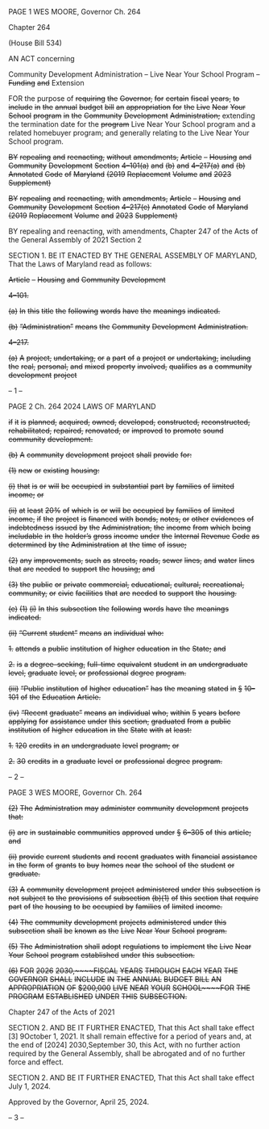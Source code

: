 PAGE 1
WES MOORE, Governor Ch. 264

Chapter 264

(House Bill 534)

AN ACT concerning

Community Development Administration – Live Near Your School Program –
~~Funding~~ ~~and~~ Extension

FOR the purpose of ~~requiring~~ ~~the~~ ~~Governor,~~ ~~for~~ ~~certain~~ ~~fiscal~~ ~~years,~~ ~~to~~ ~~include~~ ~~in~~ ~~the~~ ~~annual~~
~~budget~~ ~~bill~~ ~~an~~ ~~appropriation~~ ~~for~~ ~~the~~ ~~Live~~ ~~Near~~ ~~Your~~ ~~School~~ ~~program~~ ~~in~~ ~~the~~
~~Community~~ ~~Development~~ ~~Administration;~~ extending the termination date for the
~~program~~ Live Near Your School program and a related homebuyer program; and
generally relating to the Live Near Your School program.

~~BY~~ ~~repealing~~ ~~and~~ ~~reenacting,~~ ~~without~~ ~~amendments,~~
~~Article~~ ~~–~~ ~~Housing~~ ~~and~~ ~~Community~~ ~~Development~~
~~Section~~ ~~4–101(a)~~ ~~and~~ ~~(b)~~ ~~and~~ ~~4–217(a)~~ ~~and~~ ~~(b)~~
~~Annotated~~ ~~Code~~ ~~of~~ ~~Maryland~~
~~(2019~~ ~~Replacement~~ ~~Volume~~ ~~and~~ ~~2023~~ ~~Supplement)~~

~~BY~~ ~~repealing~~ ~~and~~ ~~reenacting,~~ ~~with~~ ~~amendments,~~
~~Article~~ ~~–~~ ~~Housing~~ ~~and~~ ~~Community~~ ~~Development~~
~~Section~~ ~~4–217(e)~~
~~Annotated~~ ~~Code~~ ~~of~~ ~~Maryland~~
~~(2019~~ ~~Replacement~~ ~~Volume~~ ~~and~~ ~~2023~~ ~~Supplement)~~

BY repealing and reenacting, with amendments,
Chapter 247 of the Acts of the General Assembly of 2021
Section 2

SECTION 1. BE IT ENACTED BY THE GENERAL ASSEMBLY OF MARYLAND,
That the Laws of Maryland read as follows:

~~Article~~ ~~–~~ ~~Housing~~ ~~and~~ ~~Community~~ ~~Development~~

~~4–101.~~

~~(a)~~ ~~In~~ ~~this~~ ~~title~~ ~~the~~ ~~following~~ ~~words~~ ~~have~~ ~~the~~ ~~meanings~~ ~~indicated.~~

~~(b)~~ ~~“Administration”~~ ~~means~~ ~~the~~ ~~Community~~ ~~Development~~ ~~Administration.~~

~~4–217.~~

~~(a)~~ ~~A~~ ~~project,~~ ~~undertaking,~~ ~~or~~ ~~a~~ ~~part~~ ~~of~~ ~~a~~ ~~project~~ ~~or~~ ~~undertaking,~~ ~~including~~ ~~the~~
~~real,~~ ~~personal,~~ ~~and~~ ~~mixed~~ ~~property~~ ~~involved,~~ ~~qualifies~~ ~~as~~ ~~a~~ ~~community~~ ~~development~~ ~~project~~

– 1 –

PAGE 2
Ch. 264 2024 LAWS OF MARYLAND

~~if~~ ~~it~~ ~~is~~ ~~planned,~~ ~~acquired,~~ ~~owned,~~ ~~developed,~~ ~~constructed,~~ ~~reconstructed,~~ ~~rehabilitated,~~
~~repaired,~~ ~~renovated,~~ ~~or~~ ~~improved~~ ~~to~~ ~~promote~~ ~~sound~~ ~~community~~ ~~development.~~

~~(b)~~ ~~A~~ ~~community~~ ~~development~~ ~~project~~ ~~shall~~ ~~provide~~ ~~for:~~

~~(1)~~ ~~new~~ ~~or~~ ~~existing~~ ~~housing:~~

~~(i)~~ ~~that~~ ~~is~~ ~~or~~ ~~will~~ ~~be~~ ~~occupied~~ ~~in~~ ~~substantial~~ ~~part~~ ~~by~~ ~~families~~ ~~of~~
~~limited~~ ~~income;~~ ~~or~~

~~(ii)~~ ~~at~~ ~~least~~ ~~20%~~ ~~of~~ ~~which~~ ~~is~~ ~~or~~ ~~will~~ ~~be~~ ~~occupied~~ ~~by~~ ~~families~~ ~~of~~ ~~limited~~
~~income,~~ ~~if~~ ~~the~~ ~~project~~ ~~is~~ ~~financed~~ ~~with~~ ~~bonds,~~ ~~notes,~~ ~~or~~ ~~other~~ ~~evidences~~ ~~of~~ ~~indebtedness~~
~~issued~~ ~~by~~ ~~the~~ ~~Administration,~~ ~~the~~ ~~income~~ ~~from~~ ~~which~~ ~~being~~ ~~includable~~ ~~in~~ ~~the~~ ~~holder’s~~ ~~gross~~
~~income~~ ~~under~~ ~~the~~ ~~Internal~~ ~~Revenue~~ ~~Code~~ ~~as~~ ~~determined~~ ~~by~~ ~~the~~ ~~Administration~~ ~~at~~ ~~the~~ ~~time~~
~~of~~ ~~issue;~~

~~(2)~~ ~~any~~ ~~improvements,~~ ~~such~~ ~~as~~ ~~streets,~~ ~~roads,~~ ~~sewer~~ ~~lines,~~ ~~and~~ ~~water~~ ~~lines~~
~~that~~ ~~are~~ ~~needed~~ ~~to~~ ~~support~~ ~~the~~ ~~housing;~~ ~~and~~

~~(3)~~ ~~the~~ ~~public~~ ~~or~~ ~~private~~ ~~commercial,~~ ~~educational,~~ ~~cultural,~~ ~~recreational,~~
~~community,~~ ~~or~~ ~~civic~~ ~~facilities~~ ~~that~~ ~~are~~ ~~needed~~ ~~to~~ ~~support~~ ~~the~~ ~~housing.~~

~~(e)~~ ~~(1)~~ ~~(i)~~ ~~In~~ ~~this~~ ~~subsection~~ ~~the~~ ~~following~~ ~~words~~ ~~have~~ ~~the~~ ~~meanings~~
~~indicated.~~

~~(ii)~~ ~~“Current~~ ~~student”~~ ~~means~~ ~~an~~ ~~individual~~ ~~who:~~

~~1.~~ ~~attends~~ ~~a~~ ~~public~~ ~~institution~~ ~~of~~ ~~higher~~ ~~education~~ ~~in~~ ~~the~~
~~State;~~ ~~and~~

~~2.~~ ~~is~~ ~~a~~ ~~degree–seeking,~~ ~~full–time~~ ~~equivalent~~ ~~student~~ ~~in~~ ~~an~~
~~undergraduate~~ ~~level,~~ ~~graduate~~ ~~level,~~ ~~or~~ ~~professional~~ ~~degree~~ ~~program.~~

~~(iii)~~ ~~“Public~~ ~~institution~~ ~~of~~ ~~higher~~ ~~education”~~ ~~has~~ ~~the~~ ~~meaning~~ ~~stated~~
~~in~~ ~~§~~ ~~10–101~~ ~~of~~ ~~the~~ ~~Education~~ ~~Article.~~

~~(iv)~~ ~~“Recent~~ ~~graduate”~~ ~~means~~ ~~an~~ ~~individual~~ ~~who,~~ ~~within~~ ~~5~~ ~~years~~
~~before~~ ~~applying~~ ~~for~~ ~~assistance~~ ~~under~~ ~~this~~ ~~section,~~ ~~graduated~~ ~~from~~ ~~a~~ ~~public~~ ~~institution~~ ~~of~~
~~higher~~ ~~education~~ ~~in~~ ~~the~~ ~~State~~ ~~with~~ ~~at~~ ~~least:~~

~~1.~~ ~~120~~ ~~credits~~ ~~in~~ ~~an~~ ~~undergraduate~~ ~~level~~ ~~program;~~ ~~or~~

~~2.~~ ~~30~~ ~~credits~~ ~~in~~ ~~a~~ ~~graduate~~ ~~level~~ ~~or~~ ~~professional~~ ~~degree~~
~~program.~~

– 2 –

PAGE 3
WES MOORE, Governor Ch. 264

~~(2)~~ ~~The~~ ~~Administration~~ ~~may~~ ~~administer~~ ~~community~~ ~~development~~ ~~projects~~
~~that:~~

~~(i)~~ ~~are~~ ~~in~~ ~~sustainable~~ ~~communities~~ ~~approved~~ ~~under~~ ~~§~~ ~~6–305~~ ~~of~~ ~~this~~
~~article;~~ ~~and~~

~~(ii)~~ ~~provide~~ ~~current~~ ~~students~~ ~~and~~ ~~recent~~ ~~graduates~~ ~~with~~ ~~financial~~
~~assistance~~ ~~in~~ ~~the~~ ~~form~~ ~~of~~ ~~grants~~ ~~to~~ ~~buy~~ ~~homes~~ ~~near~~ ~~the~~ ~~school~~ ~~of~~ ~~the~~ ~~student~~ ~~or~~ ~~graduate.~~

~~(3)~~ ~~A~~ ~~community~~ ~~development~~ ~~project~~ ~~administered~~ ~~under~~ ~~this~~ ~~subsection~~
~~is~~ ~~not~~ ~~subject~~ ~~to~~ ~~the~~ ~~provisions~~ ~~of~~ ~~subsection~~ ~~(b)(1)~~ ~~of~~ ~~this~~ ~~section~~ ~~that~~ ~~require~~ ~~part~~ ~~of~~ ~~the~~
~~housing~~ ~~to~~ ~~be~~ ~~occupied~~ ~~by~~ ~~families~~ ~~of~~ ~~limited~~ ~~income.~~

~~(4)~~ ~~The~~ ~~community~~ ~~development~~ ~~projects~~ ~~administered~~ ~~under~~ ~~this~~
~~subsection~~ ~~shall~~ ~~be~~ ~~known~~ ~~as~~ ~~the~~ ~~Live~~ ~~Near~~ ~~Your~~ ~~School~~ ~~program.~~

~~(5)~~ ~~The~~ ~~Administration~~ ~~shall~~ ~~adopt~~ ~~regulations~~ ~~to~~ ~~implement~~ ~~the~~ ~~Live~~ ~~Near~~
~~Your~~ ~~School~~ ~~program~~ ~~established~~ ~~under~~ ~~this~~ ~~subsection.~~

~~(6)~~ ~~FOR~~ ~~2026~~ ~~2030,~~~~FISCAL~~ ~~YEARS~~ ~~THROUGH~~ ~~EACH~~ ~~YEAR~~ ~~THE~~
~~GOVERNOR~~ ~~SHALL~~ ~~INCLUDE~~ ~~IN~~ ~~THE~~ ~~ANNUAL~~ ~~BUDGET~~ ~~BILL~~ ~~AN~~ ~~APPROPRIATION~~ ~~OF~~
~~$200,000~~ ~~LIVE~~ ~~NEAR~~ ~~YOUR~~ ~~SCHOOL~~~~FOR~~ ~~THE~~ ~~PROGRAM~~ ~~ESTABLISHED~~ ~~UNDER~~ ~~THIS~~
~~SUBSECTION.~~

Chapter 247 of the Acts of 2021

SECTION 2. AND BE IT FURTHER ENACTED, That this Act shall take effect
[3] 9October 1, 2021. It shall remain effective for a period of years and, at the end of
[2024] 2030,September 30, this Act, with no further action required by the General
Assembly, shall be abrogated and of no further force and effect.

SECTION 2. AND BE IT FURTHER ENACTED, That this Act shall take effect July
1, 2024.

Approved by the Governor, April 25, 2024.

– 3 –